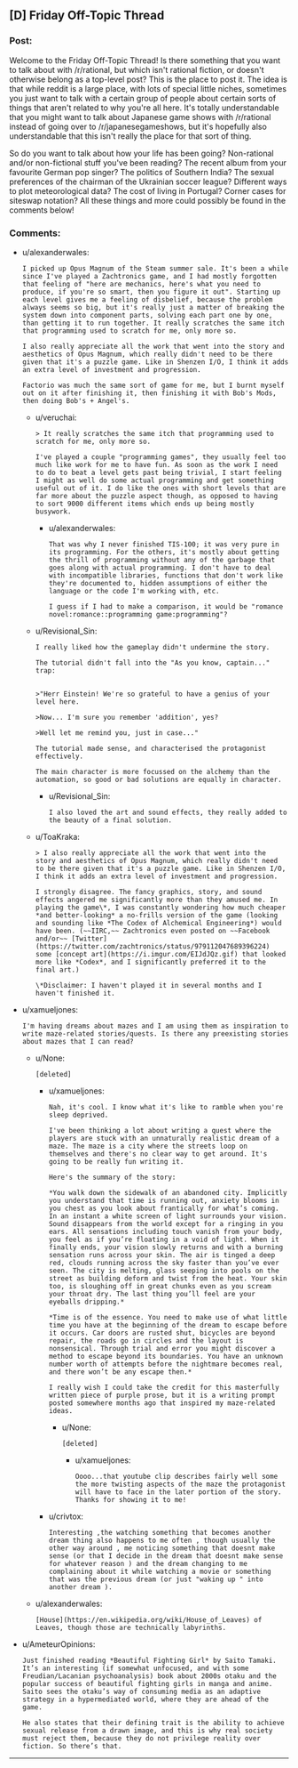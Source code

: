 ## [D] Friday Off-Topic Thread

### Post:

Welcome to the Friday Off-Topic Thread! Is there something that you want to talk about with /r/rational, but which isn't rational fiction, or doesn't otherwise belong as a top-level post? This is the place to post it. The idea is that while reddit is a large place, with lots of special little niches, sometimes you just want to talk with a certain group of people about certain sorts of things that aren't related to why you're all here. It's totally understandable that you might want to talk about Japanese game shows with /r/rational instead of going over to /r/japanesegameshows, but it's hopefully also understandable that this isn't really the place for that sort of thing.

So do you want to talk about how your life has been going? Non-rational and/or non-fictional stuff you've been reading? The recent album from your favourite German pop singer? The politics of Southern India? The sexual preferences of the chairman of the Ukrainian soccer league? Different ways to plot meteorological data? The cost of living in Portugal? Corner cases for siteswap notation? All these things and more could possibly be found in the comments below!


### Comments:

- u/alexanderwales:
  ```
  I picked up Opus Magnum of the Steam summer sale. It's been a while since I've played a Zachtronics game, and I had mostly forgotten that feeling of "here are mechanics, here's what you need to produce, if you're so smart, then you figure it out". Starting up each level gives me a feeling of disbelief, because the problem always seems so big, but it's really just a matter of breaking the system down into component parts, solving each part one by one, than getting it to run together. It really scratches the same itch that programming used to scratch for me, only more so.

  I also really appreciate all the work that went into the story and aesthetics of Opus Magnum, which really didn't need to be there given that it's a puzzle game. Like in Shenzen I/O, I think it adds an extra level of investment and progression.

  Factorio was much the same sort of game for me, but I burnt myself out on it after finishing it, then finishing it with Bob's Mods, then doing Bob's + Angel's.
  ```

  - u/veruchai:
    ```
    > It really scratches the same itch that programming used to scratch for me, only more so.

    I've played a couple "programming games", they usually feel too much like work for me to have fun. As soon as the work I need to do to beat a level gets past being trivial, I start feeling I might as well do some actual programming and get something useful out of it. I do like the ones with short levels that are far more about the puzzle aspect though, as opposed to having to sort 9000 different items which ends up being mostly busywork.
    ```

    - u/alexanderwales:
      ```
      That was why I never finished TIS-100; it was very pure in its programming. For the others, it's mostly about getting the thrill of programming without any of the garbage that goes along with actual programming. I don't have to deal with incompatible libraries, functions that don't work like they're documented to, hidden assumptions of either the language or the code I'm working with, etc.

      I guess if I had to make a comparison, it would be "romance novel:romance::programming game:programming"?
      ```

  - u/Revisional_Sin:
    ```
    I really liked how the gameplay didn't undermine the story. 

    The tutorial didn't fall into the "As you know, captain..." trap:


    >"Herr Einstein! We're so grateful to have a genius of your level here.

    >Now... I'm sure you remember 'addition', yes? 

    >Well let me remind you, just in case..."

    The tutorial made sense, and characterised the protagonist effectively. 

    The main character is more focussed on the alchemy than the automation, so good or bad solutions are equally in character.
    ```

    - u/Revisional_Sin:
      ```
      I also loved the art and sound effects, they really added to the beauty of a final solution.
      ```

  - u/ToaKraka:
    ```
    > I also really appreciate all the work that went into the story and aesthetics of Opus Magnum, which really didn't need to be there given that it's a puzzle game. Like in Shenzen I/O, I think it adds an extra level of investment and progression.

    I strongly disagree. The fancy graphics, story, and sound effects angered me significantly more than they amused me. In playing the game\*, I was constantly wondering how much cheaper *and better-looking* a no-frills version of the game (looking and sounding like *The Codex of Alchemical Engineering*) would have been. (~~IIRC,~~ Zachtronics even posted on ~~Facebook and/or~~ [Twitter](https://twitter.com/zachtronics/status/979112047689396224) some [concept art](https://i.imgur.com/EIJdJQz.gif) that looked more like *Codex*, and I significantly preferred it to the final art.)

    \*Disclaimer: I haven't played it in several months and I haven't finished it.
    ```

- u/xamueljones:
  ```
  I'm having dreams about mazes and I am using them as inspiration to write maze-related stories/quests. Is there any preexisting stories about mazes that I can read?
  ```

  - u/None:
    ```
    [deleted]
    ```

    - u/xamueljones:
      ```
      Nah, it's cool. I know what it's like to ramble when you're sleep deprived.

      I've been thinking a lot about writing a quest where the players are stuck with an unnaturally realistic dream of a maze. The maze is a city where the streets loop on themselves and there's no clear way to get around. It's going to be really fun writing it.

      Here's the summary of the story:

      *You walk down the sidewalk of an abandoned city. Implicitly you understand that time is running out, anxiety blooms in you chest as you look about frantically for what’s coming. In an instant a white screen of light surrounds your vision. Sound disappears from the world except for a ringing in you ears. All sensations including touch vanish from your body, you feel as if you’re floating in a void of light. When it finally ends, your vision slowly returns and with a burning sensation runs across your skin. The air is tinged a deep red, clouds running across the sky faster than you’ve ever seen. The city is melting, glass seeping into pools on the street as building deform and twist from the heat. Your skin too, is sloughing off in great chunks even as you scream your throat dry. The last thing you’ll feel are your eyeballs dripping.*

      *Time is of the essence. You need to make use of what little time you have at the beginning of the dream to escape before it occurs. Car doors are rusted shut, bicycles are beyond repair, the roads go in circles and the layout is nonsensical. Through trial and error you might discover a method to escape beyond its boundaries. You have an unknown number worth of attempts before the nightmare becomes real, and there won’t be any escape then.*

      I really wish I could take the credit for this masterfully written piece of purple prose, but it is a writing prompt posted somewhere months ago that inspired my maze-related ideas.
      ```

      - u/None:
        ```
        [deleted]
        ```

        - u/xamueljones:
          ```
          Oooo...that youtube clip describes fairly well some the more twisting aspects of the maze the protagonist will have to face in the later portion of the story. Thanks for showing it to me!
          ```

    - u/crivtox:
      ```
      Interesting ,the watching something that becomes another dream thing also happens to me often , though usually the other way around , me noticing something that doesnt make sense (or that I decide in the dream that doesnt make sense for whatever reason ) and the dream changing to me complaining about it while watching a movie or something that was the previous dream (or just "waking up " into another dream ).
      ```

  - u/alexanderwales:
    ```
    [House](https://en.wikipedia.org/wiki/House_of_Leaves) of Leaves, though those are technically labyrinths.
    ```

- u/AmeteurOpinions:
  ```
  Just finished reading *Beautiful Fighting Girl* by Saito Tamaki. It’s an interesting (if somewhat unfocused, and with some Freudian/Lacanian psychoanalysis) book about 2000s otaku and the popular success of beautiful fighting girls in manga and anime. Saito sees the otaku’s way of consuming media as an adaptive strategy in a hypermediated world, where they are ahead of the game. 

  He also states that their defining trait is the ability to achieve sexual release from a drawn image, and this is why real society must reject them, because they do not privilege reality over fiction. So there’s that.
  ```

---

